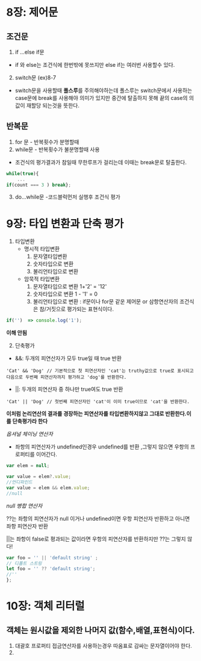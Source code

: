 # 8장: 제어문

## 조건문
1. if ...else  if문 
 - if 와 else는 조건식에 한번밖에 못쓰지만 else if는 여러번 사용할수 있다.
2. switch문 (ex)8-7
 - switch문을 사용할때 **폴스루**를 주의해야하는데 폴스루는 switch문에서 사용하는 case문에 break를 사용해야 의미가 있지만 
 중간에 탈출하지 못해 끝의 case의 의 값이 재할당 되는것을 뜻한다.
## 반복문
1. for 문   - 반복횟수가 분명할때
2. while문  - 반복횟수가 불분명할때 사용
- 조건식의 평가결과가 참일때 무한루프가 걸리는데 이때는 break문로 탈출한다.
```js
while(true){
    ...
if(count === 3 ) break};
```
3. do...while문 
-코드블럭먼저 실행후 조건식 평가


# 9장: 타입 변환과 단축 평가

1. 타입변환
   - 명시적 타입변환
     1. 문자열타입변환 
     2. 숫자타입으로 변환
     3. 불리언타입으로 변환
   - 암묵적 타입변환
     1. 문자열타입으로 변환  1+'2' = '12'
     2. 숫자타입으로 변환 1 - '1' = 0
     3. 불리언타입으로 변환 : if문이나 for문 같운 제어문 or 삼항연산자의 조건식은 참/거짓으로 평가되는 표현식이다.
  ```js
  if('')  => console.log('1'); 
  ```
  **이해 안됨**

2. 단축평가

- &&: 두개의 피연산자가 모두 true일 때 true 반환

```
'Cat' && 'Dog' // 기본적으로 첫 피연산자인 'cat'는 truthy값으로 true로 표시되고 
다음으로 두번째 피연산자까지 평가하고 'dog'를 반환한다.
```

- ||: 두개의 피연산자 중 하나만 true여도 true 반환

```
'Cat' || 'Dog' // 첫번째 피연산자인 'cat'이 이미 true이므로 'cat'을 반환한다.
```

**이처럼 논리연산의 결과를 경장하는 피연산자를 타입변환하지않고 그대로 반환한다.이를 단축평가라 한다**

*옵셔널 체이닝 연산자*

- 좌항의 피연산자가 undefined인경우   undefined를 반환 ,그렇지 않으면 우항의 프로퍼티를 이어간다.
```js
var elem = null;

var value = elem?.value;
//언디파인드
var value = elem && elem.value;
//null
```
 
*null 병합 연산자*

??는 좌항의 피연산자가 null 이거나 undefined이면 우항 피연산자 반환하고 아니면 좌항 피연산자 반환

||는 좌항이 false로 평과되는 값이라면 우항의 피연산자를 반환하지만 ??는 그렇지 않다!


```js
var foo = '' || 'default string' ;
// 디폴트 스트링
let foo = '' ?? 'default string';
//''
};

```
  

# 10장: 객체 리터럴

## 객체는 원시값을 제외한 나머지 값(함수,배열,표현식)이다.

1. 대괄호 프로퍼티 접금연산자를 사용하는경우 따옴표로 감싸는 문자열이어야 한다.
2.
